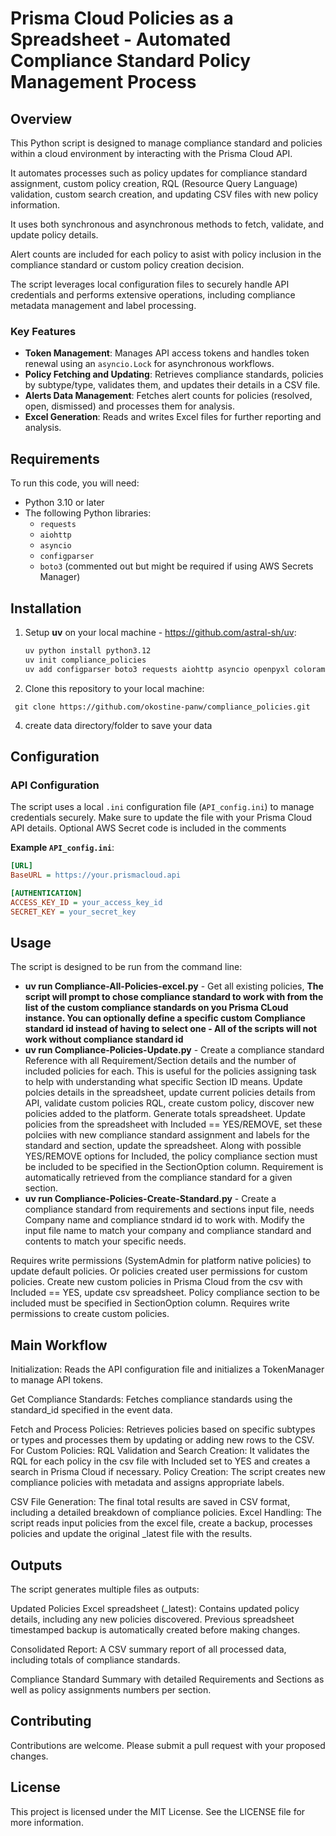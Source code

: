 # Prisma Cloud Policies as a Spreadsheet - Automated Compliance Standard Policy Management Process

## Overview

This Python script is designed to manage compliance standard and policies within a cloud environment by interacting with the Prisma Cloud API.

It automates processes such as policy updates for compliance standard assignment, custom policy creation, RQL (Resource Query Language) validation, custom search creation, and updating CSV files with new policy information. 

It uses both synchronous and asynchronous methods to fetch, validate, and update policy details.  

Alert counts are included for each policy to asist with policy inclusion in the compliance standard or custom policy creation decision. 

The script leverages local configuration files to securely handle API credentials and performs extensive operations, including compliance metadata management and label processing.

### Key Features

- **Token Management**: Manages API access tokens and handles token renewal using an `asyncio.Lock` for asynchronous workflows.
- **Policy Fetching and Updating**: Retrieves compliance standards, policies by subtype/type, validates them, and updates their details in a CSV file.
- **Alerts Data Management**: Fetches alert counts for policies (resolved, open, dismissed) and processes them for analysis.
- **Excel Generation**: Reads and writes Excel files for further reporting and analysis.

## Requirements

To run this code, you will need:

- Python 3.10 or later
- The following Python libraries:
  - `requests`
  - `aiohttp`
  - `asyncio`
  - `configparser`
  - `boto3` (commented out but might be required if using AWS Secrets Manager)

## Installation

1. Setup **uv** on your local machine - https://github.com/astral-sh/uv:

   ```bash
   uv python install python3.12
   uv init compliance_policies
   uv add configparser boto3 requests aiohttp asyncio openpyxl colorama
3. Clone this repository to your local machine:
  ```
   git clone https://github.com/okostine-panw/compliance_policies.git
  ```
4. create data directory/folder to save your data
   
## Configuration

### API Configuration
The script uses a local `.ini` configuration file (`API_config.ini`) to manage credentials securely. Make sure to update the file with your Prisma Cloud API details.
Optional AWS Secret code is included in the comments

**Example `API_config.ini`**:
```ini
[URL]
BaseURL = https://your.prismacloud.api

[AUTHENTICATION]
ACCESS_KEY_ID = your_access_key_id
SECRET_KEY = your_secret_key
```
## Usage
The script is designed to be run from the command line:
  -  **uv run Compliance-All-Policies-excel.py** - Get all existing policies, **The script will prompt to chose compliance standard to work with from the list of the custom compliance standards on you Prisma CLoud instance. You can optionally define a specific custom Compliance standard id instead of having to select one - All of the scripts will not work without compliance standard id**
  -  **uv run Compliance-Policies-Update.py** - Create a compliance standard Reference with all Requirement/Section details and the number of included policies for each. This is useful for  the policies assigning task to help with understanding what specific Section ID means.  Update polcies details in the spreadsheet, update current policies details from API, validate custom policies RQL, create custom policy, discover new policies added to the platform. Generate totals spreadsheet. Update policies from the spreadsheet with Included == YES/REMOVE, set these polciies with new compliance standard assignment and labels for the standard and section, update the spreadsheet. 
Along with possible YES/REMOVE options for Included, the policy compliance section must be included to be specified in the SectionOption column. Requirement is automatically retrieved from the compliance standard for a given section.
-  **uv run Compliance-Policies-Create-Standard.py** - Create a compliance standard from requirements and sections input file, needs Company name and compliance stndard id to work with. Modify the input file name to match your company and compliance standard and contents to match your specific needs.

Requires write permissions (SystemAdmin for platform native policies) to update default policies. Or policies created user permissions for custom policies.
Create new custom policies in Prisma Cloud from the csv with Included == YES, update csv spreadsheet.
Policy compliance section to be included must be specified in SectionOption column.
Requires write permissions to create custom policies.

## Main Workflow

Initialization: Reads the API configuration file and initializes a TokenManager to manage API tokens.

Get Compliance Standards: Fetches compliance standards using the standard_id specified in the event data.

Fetch and Process Policies: Retrieves policies based on specific subtypes or types and processes them by updating or adding new rows to the CSV.
For Custom Policies:
  RQL Validation and Search Creation: It validates the RQL for each policy in the csv file with Included set to YES and creates a search in Prisma Cloud if necessary.
  Policy Creation: The script creates new compliance policies with metadata and assigns appropriate labels.

CSV File Generation: The final total results are saved in CSV format, including a detailed breakdown of compliance policies.
Excel Handling: The script reads input policies from the excel file, create a backup, processes policies and update the original _latest file with the results.

## Outputs

The script generates multiple files as outputs:

Updated Policies Excel spreadsheet (_latest): Contains updated policy details, including any new policies discovered. Previous spreadsheet timestamped backup is automatically created before making changes.

Consolidated Report: A CSV summary report of all processed data, including totals of compliance standards.

Compliance Standard Summary with detailed Requirements and Sections as well as policy assignments numbers per section.

## Contributing

Contributions are welcome. Please submit a pull request with your proposed changes.

## License

This project is licensed under the MIT License. See the LICENSE file for more information.

